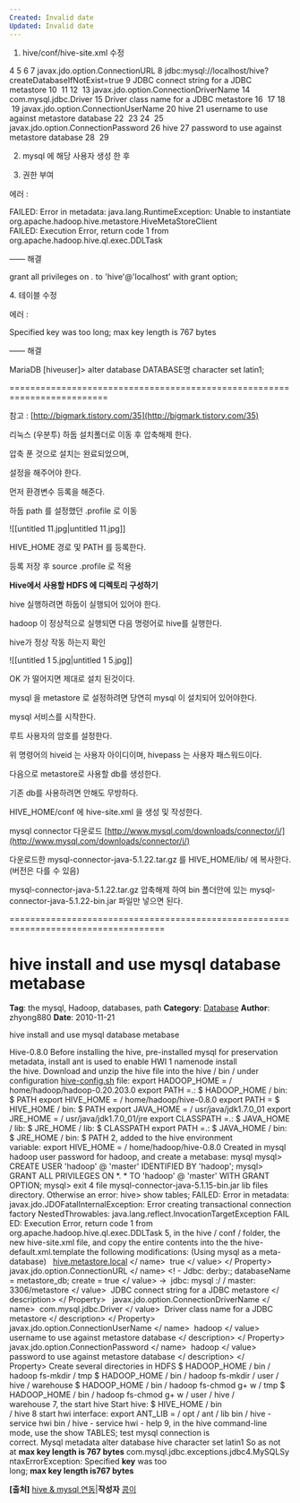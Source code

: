 ```yaml
---
Created: Invalid date
Updated: Invalid date
---
```

1. hive/conf/hive-site.xml 수정

4 <configuration> 5 6 <property> 7 <name>javax.jdo.option.ConnectionURL</name> 8 <value>jdbc:mysql://localhost/hive?createDatabaseIfNotExist=true</value> 9 <description>JDBC connect string for a JDBC metastore</description> 10 </property> 11 12 <property> 13 <name>javax.jdo.option.ConnectionDriverName</name> 14 <value>com.mysql.jdbc.Driver</value> 15 <description>Driver class name for a JDBC metastore</description> 16 </property> 17 18 <property> 19 <name>javax.jdo.option.ConnectionUserName</name> 20 <value>hive</value> 21 <description>username to use against metastore database</description> 22 </property> 23 24 <property> 25 <name>javax.jdo.option.ConnectionPassword</name> 26 <value>hive</value> 27 <description>password to use against metastore database</description> 28 </property> 29 </configuration>

2. mysql 에 해당 사용자 생성 한 후

3. 권한 부여

에러 :

FAILED: Error in metadata: java.lang.RuntimeException: Unable to instantiate org.apache.hadoop.hive.metastore.HiveMetaStoreClient  
FAILED: Execution Error, return code 1 from org.apache.hadoop.hive.ql.exec.DDLTask  

—— 해결

grant all privileges on *.* to 'hive'@'localhost' with grant option;

4. 테이블 수정

에러 :

Specified key was too long; max key length is 767 bytes

—— 해결

MariaDB [hiveuser]> alter database DATABASE명 character set latin1;

=========================================================================

참고 : [http://bigmark.tistory.com/35](http://bigmark.tistory.com/35)

리눅스 (우분투) 하둡 설치폴더로 이동 후 압축해제 한다.

압축 푼 것으로 설치는 완료되었으며,

설정을 해주어야 한다.

먼저 환경변수 등록을 해준다.

하둡 path 를 설정했던 .profile 로 이동

![[untitled 11.jpg|untitled 11.jpg]]

HIVE_HOME 경로 및 PATH 를 등록한다.

등록 저장 후 source .profile 로 적용

**Hive에서 사용할 HDFS 에 디렉토리 구성하기**

hive 실행하려면 하둡이 실행되어 있어야 한다.

hadoop 이 정상적으로 실행되면 다음 명령어로 hive를 실행한다.

hive가 정상 작동 하는지 확인

![[untitled 1 5.jpg|untitled 1 5.jpg]]

OK 가 떨어지면 제대로 설치 된것이다.

mysql 을 metastore 로 설정하려면 당연히 mysql 이 설치되어 있어야한다.

mysql 서비스를 시작한다.

루트 사용자의 암호를 설정한다.

위 명령어의 hiveid 는 사용자 아이디이며, hivepass 는 사용자 패스워드이다.

다음으로 metastore로 사용할 db를 생성한다.

기존 db를 사용하려면 안해도 무방하다.

HIVE_HOME/conf 에 hive-site.xml 을 생성 및 작성한다.

mysql connector 다운로드 [http://www.mysql.com/downloads/connector/j/](http://www.mysql.com/downloads/connector/j/)

다운로드한 mysql-connector-java-5.1.22.tar.gz 를 HIVE_HOME/lib/ 에 복사한다. (버전은 다를 수 있음)

mysql-connector-java-5.1.22.tar.gz 압축해제 하여 bin 폴더안에 있는 mysql-connector-java-5.1.22-bin.jar 파일만 넣으면 된다.

====================================================================================

# hive install and use mysql database metabase

**Tag**: the mysql, Hadoop, databases, path **Category**: [Database](http://www.databaseskill.com/345/1600346/) **Author**: zhyong880 **Date**: 2010-11-21

hive install and use mysql database metabase

Hive-0.8.0 Before installing the hive, pre-installed mysql for preservation metadata, install ant is used to enable HWI 1 namenode install the hive. Download and unzip the hive file into the hive / bin / under configuration [hive-config.sh](http://hive-config.sh/) file: export HADOOP_HOME = / home/hadoop/hadoop-0.20.203.0 export PATH =.: $ HADOOP_HOME / bin: $ PATH export HIVE_HOME = / home/hadoop/hive-0.8.0 export PATH = $ HIVE_HOME / bin: $ PATH export JAVA_HOME = / usr/java/jdk1.7.0_01 export JRE_HOME = / usr/java/jdk1.7.0_01/jre export CLASSPATH =.: $ JAVA_HOME / lib: $ JRE_HOME / lib: $ CLASSPATH export PATH =.: $ JAVA_HOME / bin: $ JRE_HOME / bin: $ PATH 2, added to the hive environment variable: export HIVE_HOME = / home/hadoop/hive-0.8.0 Created in mysql hadoop user password for hadoop, and create a metabase: mysql mysql> CREATE USER 'hadoop' @ 'master' IDENTIFIED BY 'hadoop'; mysql> GRANT ALL PRIVILEGES ON *. * TO 'hadoop' @ 'master' WITH GRANT OPTION; mysql> exit 4 file mysql-connector-java-5.1.15-bin.jar lib files directory. Otherwise an error: hive> show tables; FAILED: Error in metadata: javax.jdo.JDOFatalInternalException: Error creating transactional connection factory NestedThrowables: java.lang.reflect.InvocationTargetException FAILED: Execution Error, return code 1 from org.apache.hadoop.hive.ql.exec.DDLTask 5, in the hive / conf / folder, the new hive-site.xml file, and copy the entire contents into the the hive-default.xml.template the following modifications: (Using mysql as a meta-database) <property> <name> [hive.metastore.local](http://hive.metastore.local/) </ name> <value> true </ value> </ Property> <property> <name> javax.jdo.option.ConnectionURL </ name> <! - <value> Jdbc: derby:; databaseName = metastore_db; create = true </ value> -> <value> jdbc: mysql :/ / master: 3306/metastore </ value> <description> JDBC connect string for a JDBC metastore </ description> </ Property> <property> <name> javax.jdo.option.ConnectionDriverName </ name> <value> com.mysql.jdbc.Driver </ value> <description> Driver class name for a JDBC metastore </ description> </ Property> <property> <name> javax.jdo.option.ConnectionUserName </ name> <value> hadoop </ value> <description> username to use against metastore database </ description> </ Property> <property> <name> javax.jdo.option.ConnectionPassword </ name> <value> hadoop </ value> <description> password to use against metastore database </ description> </ Property> Create several directories in HDFS $ HADOOP_HOME / bin / hadoop fs-mkdir / tmp $ HADOOP_HOME / bin / hadoop fs-mkdir / user / hive / warehouse $ HADOOP_HOME / bin / hadoop fs-chmod g+ w / tmp $ HADOOP_HOME / bin / hadoop fs-chmod g+ w / user / hive / warehouse 7, the start hive Start hive: $ HIVE_HOME / bin / hive 8 start hwi interface: export ANT_LIB = / opt / ant / lib bin / hive - service hwi bin / hive - service hwi - help 9, in the hive command-line mode, use the show TABLES; test mysql connection is correct. Mysql metadata alter database hive character set latin1 So as not at **max key length is 767 bytes** com.mysql.jdbc.exceptions.jdbc4.MySQLSyntaxErrorException: Specified **key** was too long; **max key length is767 bytes** 

**[출처]** [hive & mysql 연동](http://blog.naver.com/khh141/60199484423)|**작성자** [콩이](http://blog.naver.com/khh141)